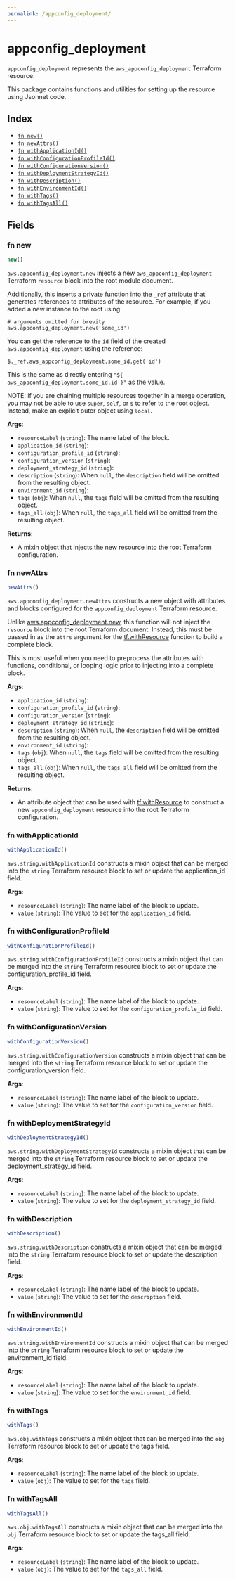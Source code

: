 ```yaml
---
permalink: /appconfig_deployment/
---
```


# appconfig_deployment

`appconfig_deployment` represents the `aws_appconfig_deployment` Terraform resource.



This package contains functions and utilities for setting up the resource using Jsonnet code.


## Index

* [`fn new()`](#fn-new)
* [`fn newAttrs()`](#fn-newattrs)
* [`fn withApplicationId()`](#fn-withapplicationid)
* [`fn withConfigurationProfileId()`](#fn-withconfigurationprofileid)
* [`fn withConfigurationVersion()`](#fn-withconfigurationversion)
* [`fn withDeploymentStrategyId()`](#fn-withdeploymentstrategyid)
* [`fn withDescription()`](#fn-withdescription)
* [`fn withEnvironmentId()`](#fn-withenvironmentid)
* [`fn withTags()`](#fn-withtags)
* [`fn withTagsAll()`](#fn-withtagsall)

## Fields

### fn new

```ts
new()
```


`aws.appconfig_deployment.new` injects a new `aws_appconfig_deployment` Terraform `resource`
block into the root module document.

Additionally, this inserts a private function into the `_ref` attribute that generates references to attributes of the
resource. For example, if you added a new instance to the root using:

    # arguments omitted for brevity
    aws.appconfig_deployment.new('some_id')

You can get the reference to the `id` field of the created `aws.appconfig_deployment` using the reference:

    $._ref.aws_appconfig_deployment.some_id.get('id')

This is the same as directly entering `"${ aws_appconfig_deployment.some_id.id }"` as the value.

NOTE: if you are chaining multiple resources together in a merge operation, you may not be able to use `super`, `self`,
or `$` to refer to the root object. Instead, make an explicit outer object using `local`.

**Args**:
  - `resourceLabel` (`string`): The name label of the block.
  - `application_id` (`string`): 
  - `configuration_profile_id` (`string`): 
  - `configuration_version` (`string`): 
  - `deployment_strategy_id` (`string`): 
  - `description` (`string`):  When `null`, the `description` field will be omitted from the resulting object.
  - `environment_id` (`string`): 
  - `tags` (`obj`):  When `null`, the `tags` field will be omitted from the resulting object.
  - `tags_all` (`obj`):  When `null`, the `tags_all` field will be omitted from the resulting object.

**Returns**:
- A mixin object that injects the new resource into the root Terraform configuration.


### fn newAttrs

```ts
newAttrs()
```


`aws.appconfig_deployment.newAttrs` constructs a new object with attributes and blocks configured for the `appconfig_deployment`
Terraform resource.

Unlike [aws.appconfig_deployment.new](#fn-appconfig_deploymentnew), this function will not inject the `resource`
block into the root Terraform document. Instead, this must be passed in as the `attrs` argument for the
[tf.withResource](https://github.com/tf-libsonnet/core/tree/main/docs#fn-withresource) function to build a complete block.

This is most useful when you need to preprocess the attributes with functions, conditional, or looping logic prior to
injecting into a complete block.

**Args**:
  - `application_id` (`string`): 
  - `configuration_profile_id` (`string`): 
  - `configuration_version` (`string`): 
  - `deployment_strategy_id` (`string`): 
  - `description` (`string`):  When `null`, the `description` field will be omitted from the resulting object.
  - `environment_id` (`string`): 
  - `tags` (`obj`):  When `null`, the `tags` field will be omitted from the resulting object.
  - `tags_all` (`obj`):  When `null`, the `tags_all` field will be omitted from the resulting object.

**Returns**:
  - An attribute object that can be used with [tf.withResource](https://github.com/tf-libsonnet/core/tree/main/docs#fn-withresource) to construct a new `appconfig_deployment` resource into the root Terraform configuration.


### fn withApplicationId

```ts
withApplicationId()
```

`aws.string.withApplicationId` constructs a mixin object that can be merged into the `string`
Terraform resource block to set or update the application_id field.



**Args**:
  - `resourceLabel` (`string`): The name label of the block to update.
  - `value` (`string`): The value to set for the `application_id` field.


### fn withConfigurationProfileId

```ts
withConfigurationProfileId()
```

`aws.string.withConfigurationProfileId` constructs a mixin object that can be merged into the `string`
Terraform resource block to set or update the configuration_profile_id field.



**Args**:
  - `resourceLabel` (`string`): The name label of the block to update.
  - `value` (`string`): The value to set for the `configuration_profile_id` field.


### fn withConfigurationVersion

```ts
withConfigurationVersion()
```

`aws.string.withConfigurationVersion` constructs a mixin object that can be merged into the `string`
Terraform resource block to set or update the configuration_version field.



**Args**:
  - `resourceLabel` (`string`): The name label of the block to update.
  - `value` (`string`): The value to set for the `configuration_version` field.


### fn withDeploymentStrategyId

```ts
withDeploymentStrategyId()
```

`aws.string.withDeploymentStrategyId` constructs a mixin object that can be merged into the `string`
Terraform resource block to set or update the deployment_strategy_id field.



**Args**:
  - `resourceLabel` (`string`): The name label of the block to update.
  - `value` (`string`): The value to set for the `deployment_strategy_id` field.


### fn withDescription

```ts
withDescription()
```

`aws.string.withDescription` constructs a mixin object that can be merged into the `string`
Terraform resource block to set or update the description field.



**Args**:
  - `resourceLabel` (`string`): The name label of the block to update.
  - `value` (`string`): The value to set for the `description` field.


### fn withEnvironmentId

```ts
withEnvironmentId()
```

`aws.string.withEnvironmentId` constructs a mixin object that can be merged into the `string`
Terraform resource block to set or update the environment_id field.



**Args**:
  - `resourceLabel` (`string`): The name label of the block to update.
  - `value` (`string`): The value to set for the `environment_id` field.


### fn withTags

```ts
withTags()
```

`aws.obj.withTags` constructs a mixin object that can be merged into the `obj`
Terraform resource block to set or update the tags field.



**Args**:
  - `resourceLabel` (`string`): The name label of the block to update.
  - `value` (`obj`): The value to set for the `tags` field.


### fn withTagsAll

```ts
withTagsAll()
```

`aws.obj.withTagsAll` constructs a mixin object that can be merged into the `obj`
Terraform resource block to set or update the tags_all field.



**Args**:
  - `resourceLabel` (`string`): The name label of the block to update.
  - `value` (`obj`): The value to set for the `tags_all` field.
